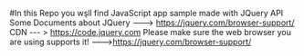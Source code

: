 #In this Repo you wşll find JavaScript app sample made with JQuery API
Some Documents about JQuery ---> https://jquery.com/browser-support/
CDN --- > https://code.jquery.com
Please make sure the web browser you are using supports it! --->https://jquery.com/browser-support/
